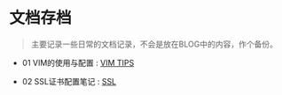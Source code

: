# 文档存档

>主要记录一些日常的文档记录，不会是放在BLOG中的内容，作个备份。    

- 01 VIM的使用与配置 : [VIM TIPS](https://github.com/jiaozhu/shareDocs/blob/master/Vim_Tips.md)    

- 02 SSL证书配置笔记 : [SSL](https://github.com/jiaozhu/shareDocs/blob/master/Vcsr-generation-java-based-web-servers-tomcat-using-keytool.md)